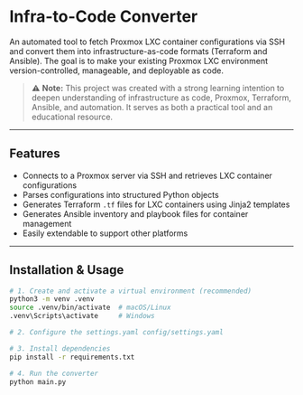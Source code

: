 # Infra-to-Code Converter

An automated tool to fetch Proxmox LXC container configurations via SSH and convert them into infrastructure-as-code formats (Terraform and Ansible). The goal is to make your existing Proxmox LXC environment version-controlled, manageable, and deployable as code.

> ⚠️ **Note:** This project was created with a strong learning intention to deepen understanding of infrastructure as code, Proxmox, Terraform, Ansible, and automation. It serves as both a practical tool and an educational resource.

---

## Features

- Connects to a Proxmox server via SSH and retrieves LXC container configurations  
- Parses configurations into structured Python objects  
- Generates Terraform `.tf` files for LXC containers using Jinja2 templates  
- Generates Ansible inventory and playbook files for container management  
- Easily extendable to support other platforms  

---

## Installation & Usage

```bash
# 1. Create and activate a virtual environment (recommended)
python3 -m venv .venv
source .venv/bin/activate  # macOS/Linux
.venv\Scripts\activate     # Windows

# 2. Configure the settings.yaml config/settings.yaml

# 3. Install dependencies
pip install -r requirements.txt

# 4. Run the converter
python main.py
```
